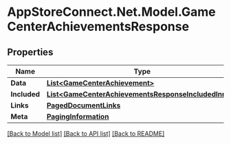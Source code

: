 # AppStoreConnect.Net.Model.GameCenterAchievementsResponse

## Properties

Name | Type | Description | Notes
------------ | ------------- | ------------- | -------------
**Data** | [**List&lt;GameCenterAchievement&gt;**](GameCenterAchievement.md) |  | 
**Included** | [**List&lt;GameCenterAchievementsResponseIncludedInner&gt;**](GameCenterAchievementsResponseIncludedInner.md) |  | [optional] 
**Links** | [**PagedDocumentLinks**](PagedDocumentLinks.md) |  | 
**Meta** | [**PagingInformation**](PagingInformation.md) |  | [optional] 

[[Back to Model list]](../README.md#documentation-for-models) [[Back to API list]](../README.md#documentation-for-api-endpoints) [[Back to README]](../README.md)

